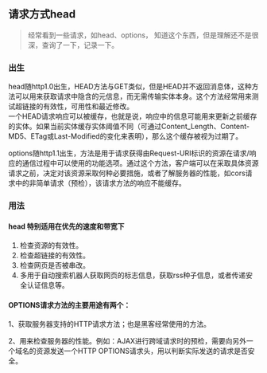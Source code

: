 ## 请求方式head
> 经常看到一些请求，如head、options， 知道这个东西，但是理解还不是很深，查询了一下，记录一下。

### 出生
head随http1.0出生，HEAD方法与GET类似，但是HEAD并不返回消息体，这种方法可以用来获取请求中隐含的元信息，而无需传输实体本身。这个方法经常用来测试超链接的有效性，可用性和最近修改。   
一个HEAD请求响应可以被缓存，也就是说，响应中的信息可能用来更新之前缓存的实体。如果当前实体缓存实体阈值不同（可通过Content_Length、Content-MD5、ETag或Last-Modified的变化来表明），那么这个缓存被视为过期了。

options随http1.1出生，方法是用于请求获得由Request-URI标识的资源在请求/响应的通信过程中可以使用的功能选项。通过这个方法，客户端可以在采取具体资源请求之前，决定对该资源采取何种必要措施，或者了解服务器的性能，如cors请求中的非简单请求（预检），该请求方法的响应不能缓存。
### 用法 
#### head 特别适用在优先的速度和带宽下 
1. 检查资源的有效性。 
2. 检查超链接的有效性。 
3. 检查网页是否被串改。 
4. 多用于自动搜索机器人获取网页的标志信息，获取rss种子信息，或者传递安全认证信息等。


#### OPTIONS请求方法的主要用途有两个：

1、获取服务器支持的HTTP请求方法；也是黑客经常使用的方法。

2、用来检查服务器的性能。例如：AJAX进行跨域请求时的预检，需要向另外一个域名的资源发送一个HTTP OPTIONS请求头，用以判断实际发送的请求是否安全。